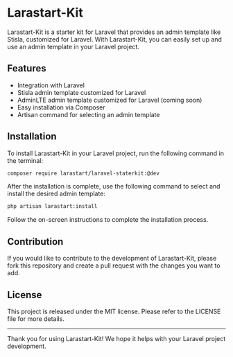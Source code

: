 # Larastart-Kit

Larastart-Kit is a starter kit for Laravel that provides an admin template like Stisla, customized for Laravel. With Larastart-Kit, you can easily set up and use an admin template in your Laravel project.

## Features
- Integration with Laravel
- Stisla admin template customized for Laravel
- AdminLTE admin template customized for Laravel (coming soon)
- Easy installation via Composer
- Artisan command for selecting an admin template

## Installation
To install Larastart-Kit in your Laravel project, run the following command in the terminal:

```sh
composer require larastart/laravel-staterkit:@dev
```

After the installation is complete, use the following command to select and install the desired admin template:

```sh
php artisan larastart:install
```

Follow the on-screen instructions to complete the installation process.

## Contribution
If you would like to contribute to the development of Larastart-Kit, please fork this repository and create a pull request with the changes you want to add.

## License
This project is released under the MIT license. Please refer to the LICENSE file for more details.

---

Thank you for using Larastart-Kit! We hope it helps with your Laravel project development.


